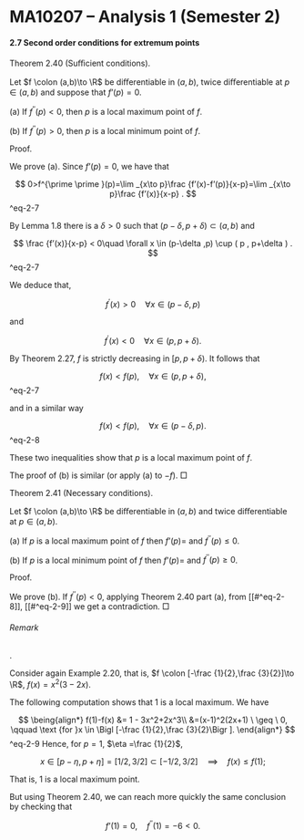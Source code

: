 MA10207 – Analysis 1 (Semester 2)
=================================

#### 2.7 Second order conditions for extremum points

Theorem 2.40 (Suﬃcient conditions). 

Let $f \colon (a,b)\to \R$ be diﬀerentiable in $(a,b)$, twice diﬀerentiable at $p\in (a,b)$ and suppose that $f’(p)=0$.

(a) If $f^{\prime \prime }(p) < 0$, then $p$ is a local maximum point of $f$.

(b) If $f^{\prime \prime }(p) > 0$, then $p$ is a local minimum point of $f$.

Proof.

We prove (a). Since $f’(p)=0$, we have that


$$ 0>f^{\prime \prime }(p)=\lim _{x\to p}\frac {f’(x)-f’(p)}{x-p}=\lim _{x\to p}\frac {f’(x)}{x-p} . $$
^eq-2-7


By Lemma 1.8 there is a $\delta >0$ such that $(p-\delta ,p+\delta ) \subset (a,b)$ and


$$ \frac {f’(x)}{x-p} < 0\quad \forall x \in (p-\delta ,p) \cup ( p , p+\delta ) . $$
^eq-2-7


We deduce that,

$$ f^\prime (x) > 0 \quad \forall x \in (p-\delta ,p) $$

and

$$ f^\prime (x) < 0 \quad \forall x \in (p,p+\delta ) . $$

By Theorem 2.27, $f$ is strictly decreasing in $[p,p+\delta )$. It follows that


$$ \label {strict1} f(x) < f(p) , \quad \forall x \in (p,p+\delta ) , $$
^eq-2-7


and in a similar way


$$ \label {strict2} f(x) < f(p) , \quad \forall x \in (p-\delta ,p) . $$
^eq-2-8


These two inequalities show that $p$ is a local maximum point of $f$.

The proof of (b) is similar (or apply (a) to $-f$).  □

Theorem 2.41 (Necessary conditions). 

Let $f \colon (a,b)\to \R$ be diﬀerentiable in $(a,b)$ and twice diﬀerentiable at $p\in (a,b)$.

(a) If $p$ is a local maximum point of $f$ then $f’(p)=$ and $f^{\prime \prime }(p) \leq 0$.

(b) If $p$ is a local minimum point of $f$ then $f’(p)=$ and $f^{\prime \prime }(p) \geq 0$.

Proof.

We prove (b). If $f^{\prime \prime }(p)<0$, applying Theorem 2.40 part (a), from [[#^eq-2-8]], [[#^eq-2-9]] we get a contradiction.  □

###### Remark

. 

Consider again Example 2.20, that is, $f \colon [-\frac {1}{2},\frac {3}{2}]\to \R$, $f(x) = x^2(3-2x)$.

The following computation shows that $1$ is a local maximum. We have


$$ \being{align*} f(1)-f(x) &= 1 - 3x^2+2x^3\\ &=(x-1)^2(2x+1) \ \geq \ 0, \qquad \text {for }x \in \Bigl [-\frac {1}{2},\frac {3}{2}\Bigr ]. \end{align*} $$
^eq-2-9
 Hence, for $p=1$, $\eta =\frac {1}{2}$,

$$ x \in [p-\eta ,p+\eta ]=[1/2,\,3/2]\subset [-1/2,\, 3/2] \quad \implies \quad f(x) \leq f(1); $$

That is, $1$ is a local maximum point.

But using Theorem 2.40, we can reach more quickly the same conclusion by checking that

$$ f’(1) = 0, \quad f^{\prime \prime }(1) = -6 < 0. $$